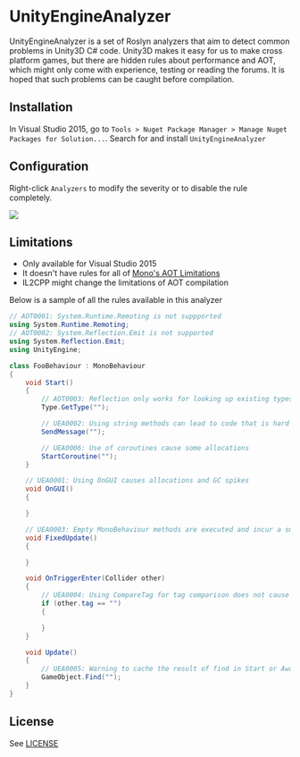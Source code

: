 UnityEngineAnalyzer
===================

UnityEngineAnalyzer is a set of Roslyn analyzers that aim to detect common problems in Unity3D C# code. Unity3D makes it easy for us to make cross platform games, but there are hidden rules about performance and AOT, which might only come with experience, testing or reading the forums. It is hoped that such problems can be caught before compilation.

Installation
------------

In Visual Studio 2015, go to `Tools > Nuget Package Manager > Manage Nuget Packages for Solution...`. Search for and install `UnityEngineAnalyzer`

Configuration
-------------

Right-click `Analyzers` to modify the severity or to disable the rule completely.

![](https://raw.githubusercontent.com/meng-hui/UnityEngineAnalyzer/master/Documents/configuration.png)

Limitations
-----------

- Only available for Visual Studio 2015
- It doesn't have rules for all of [Mono's AOT Limitations](https://developer.xamarin.com/guides/ios/advanced_topics/limitations/)
- IL2CPP might change the limitations of AOT compilation

Below is a sample of all the rules available in this analyzer

```C#
// AOT0001: System.Runtime.Remoting is not suppported
using System.Runtime.Remoting;
// AOT0002: System.Reflection.Emit is not supported
using System.Reflection.Emit;
using UnityEngine;

class FooBehaviour : MonoBehaviour 
{
	void Start()
	{
		// AOT0003: Reflection only works for looking up existing types
		Type.GetType("");

		// UEA0002: Using string methods can lead to code that is hard to maintain
		SendMessage("");

		// UEA0006: Use of coroutines cause some allocations
		StartCoroutine("");
	}

	// UEA0001: Using OnGUI causes allocations and GC spikes
	void OnGUI()
	{

	}

	// UEA0003: Empty MonoBehaviour methods are executed and incur a small overhead
	void FixedUpdate()
	{

	}

	void OnTriggerEnter(Collider other)
	{
		// UEA0004: Using CompareTag for tag comparison does not cause allocations
		if (other.tag == "")
		{

		}
	}

	void Update()
	{
		// UEA0005: Warning to cache the result of find in Start or Awake
		GameObject.Find("");
	}
}
```

License
-------

See [LICENSE](https://raw.githubusercontent.com/meng-hui/UnityEngineAnalyzer/master/LICENSE)

